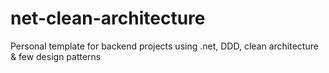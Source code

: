 # net-clean-architecture
Personal template for backend projects using .net, DDD, clean architecture &amp; few design patterns 
